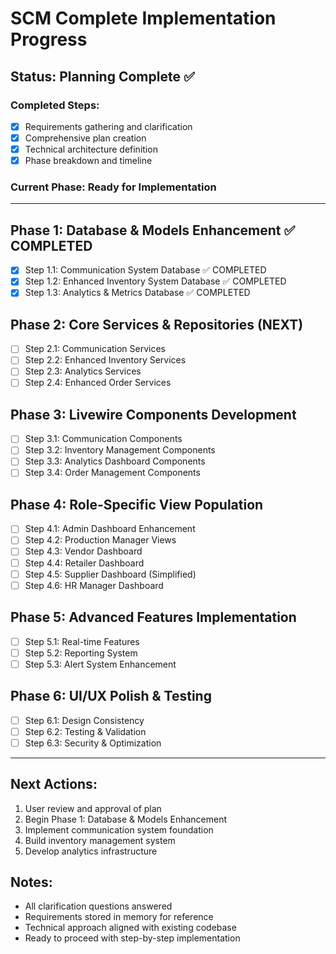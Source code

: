 # SCM Complete Implementation Progress

## Status: Planning Complete ✅

### Completed Steps:
- [x] Requirements gathering and clarification
- [x] Comprehensive plan creation
- [x] Technical architecture definition
- [x] Phase breakdown and timeline

### Current Phase: Ready for Implementation

---

## Phase 1: Database & Models Enhancement ✅ COMPLETED
- [x] Step 1.1: Communication System Database ✅ COMPLETED
- [x] Step 1.2: Enhanced Inventory System Database ✅ COMPLETED
- [x] Step 1.3: Analytics & Metrics Database ✅ COMPLETED

## Phase 2: Core Services & Repositories (NEXT)
- [ ] Step 2.1: Communication Services
- [ ] Step 2.2: Enhanced Inventory Services
- [ ] Step 2.3: Analytics Services
- [ ] Step 2.4: Enhanced Order Services

## Phase 3: Livewire Components Development
- [ ] Step 3.1: Communication Components
- [ ] Step 3.2: Inventory Management Components
- [ ] Step 3.3: Analytics Dashboard Components
- [ ] Step 3.4: Order Management Components

## Phase 4: Role-Specific View Population
- [ ] Step 4.1: Admin Dashboard Enhancement
- [ ] Step 4.2: Production Manager Views
- [ ] Step 4.3: Vendor Dashboard
- [ ] Step 4.4: Retailer Dashboard
- [ ] Step 4.5: Supplier Dashboard (Simplified)
- [ ] Step 4.6: HR Manager Dashboard

## Phase 5: Advanced Features Implementation
- [ ] Step 5.1: Real-time Features
- [ ] Step 5.2: Reporting System
- [ ] Step 5.3: Alert System Enhancement

## Phase 6: UI/UX Polish & Testing
- [ ] Step 6.1: Design Consistency
- [ ] Step 6.2: Testing & Validation
- [ ] Step 6.3: Security & Optimization

---

## Next Actions:
1. User review and approval of plan
2. Begin Phase 1: Database & Models Enhancement
3. Implement communication system foundation
4. Build inventory management system
5. Develop analytics infrastructure

## Notes:
- All clarification questions answered
- Requirements stored in memory for reference
- Technical approach aligned with existing codebase
- Ready to proceed with step-by-step implementation
